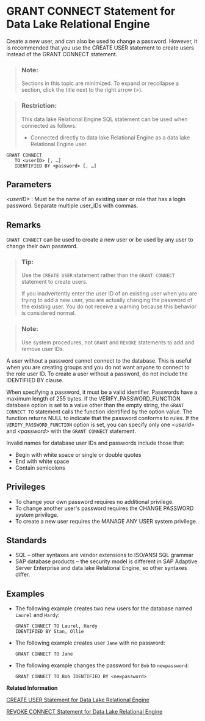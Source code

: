 <!-- loioa3e04cc984f2101598aba78be9f2b17d -->

# GRANT CONNECT Statement for Data Lake Relational Engine

Create a new user, and can also be used to change a password. However, it is recommended that you use the CREATE USER statement to create users instead of the GRANT CONNECT statement.



> ### Note:  
> Sections in this topic are minimized. To expand or recollapse a section, click the title next to the right arrow \(*\>*\).



> ### Restriction:  
> This data lake Relational Engine SQL statement can be used when connected as follows:
> 
> -   Connected directly to data lake Relational Engine as a data lake Relational Engine user.



```
GRANT CONNECT 
   TO <userID> [, …]
   IDENTIFIED BY <password> [, …]
```



<a name="loioa3e04cc984f2101598aba78be9f2b17d__IQ_Parameters"/>

## Parameters

 *<userID\>*
 :   Must be the name of an existing user or role that has a login password. Separate multiple user\_IDs with commas.

 

<a name="loioa3e04cc984f2101598aba78be9f2b17d__IQ_Usage"/>

## Remarks

`GRANT CONNECT` can be used to create a new user or be used by any user to change their own password.

> ### Tip:  
> Use the `CREATE USER` statement rather than the `GRANT CONNECT` statement to create users.
> 
> If you inadvertently enter the user ID of an existing user when you are trying to add a new user, you are actually changing the password of the existing user. You do not receive a warning because this behavior is considered normal.

> ### Note:  
> Use system procedures, not `GRANT` and `REVOKE` statements to add and remove user IDs.

A user without a password cannot connect to the database. This is useful when you are creating groups and you do not want anyone to connect to the role user ID. To create a user without a password, do not include the IDENTIFIED BY clause.

When specifying a password, it must be a valid identifier. Passwords have a maximum length of 255 bytes. If the VERIFY\_PASSWORD\_FUNCTION database option is set to a value other than the empty string, the `GRANT CONNECT TO` statement calls the function identified by the option value. The function returns NULL to indicate that the password conforms to rules. If the `VERIFY_PASSWORD_FUNCTION` option is set, you can specify only one *<userid\>* and *<password\>* with the `GRANT CONNECT` statement.

Invalid names for database user IDs and passwords include those that:

-   Begin with white space or single or double quotes
-   End with white space
-   Contain semicolons



<a name="loioa3e04cc984f2101598aba78be9f2b17d__IQ_Permissions"/>

## Privileges

-   To change your own password requires no additional privilege.
-   To change another user's password requires the CHANGE PASSWORD system privilege.
-   To create a new user requires the MANAGE ANY USER system privilege.



<a name="loioa3e04cc984f2101598aba78be9f2b17d__IQ_Standards"/>

## Standards

-   SQL – other syntaxes are vendor extensions to ISO/ANSI SQL grammar
-   SAP database products – the security model is different in SAP Adaptive Server Enterprise and data lake Relational Engine, so other syntaxes differ.



<a name="loioa3e04cc984f2101598aba78be9f2b17d__IQ_Examples"/>

## Examples

-   The following example creates two new users for the database named `Laurel` and `Hardy`:

    ```
    GRANT CONNECT TO Laurel, Hardy
    IDENTIFIED BY Stan, Ollie
    ```

-   The following example creates user `Jane` with no password:

    ```
    GRANT CONNECT TO Jane
    ```

-   The following example changes the password for `Bob` to `newpassword`:

    ```
    GRANT CONNECT TO Bob IDENTIFIED BY <newpassword>
    ```


**Related Information**  


[CREATE USER Statement for Data Lake Relational Engine](create-user-statement-for-data-lake-relational-engine-a619a5f.md "Creates a user.")

[REVOKE CONNECT Statement for Data Lake Relational Engine](revoke-connect-statement-for-data-lake-relational-engine-a3e6a6f.md "Removes a user from the database.")

